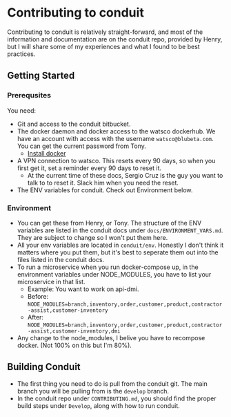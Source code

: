 # Contributing to conduit

Contributing to conduit is relatively straight-forward, and most of the information and documentation are on the conduit repo, provided by Henry, but I will share some of my experiences and what I found to be best practices.

## Getting Started

### Prerequsites

You need: 
  - Git and access to the conduit bitbucket. 
  - The docker daemon and docker access to the watsco dockerhub. We have an account with access with the username `watsco@blubeta.com`. You can get the current password from Tony.
    - [Install docker](https://docs.docker.com/install/)
  - A VPN connection to watsco. This resets every 90 days, so when you first get it, set a reminder every 90 days to reset it. 
    - At the current time of these docs, Sergio Cruz is the guy you want to talk to to reset it. Slack him when you need the reset.
  - The ENV variables for conduit. Check out Environment below.


### Environment

- You can get these from Henry, or Tony. The structure of the ENV variables are listed in the conduit docs under `docs/ENVIRONMENT_VARS.md`. They are subject to change so I won't put them here.
- All your env variables are located in `conduit/env`. Honestly I don't think it matters where you put them, but it's best to seperate them out into the files listed in the conduit docs.
- To run a microservice when you run docker-compose up, in the environment variables under NODE_MODULES, you have to list your microservice in that list.
  - Example: You want to work on api-dmi.
  - Before: `NODE_MODULES=branch,inventory,order,customer,product,contractor-assist,customer-inventory`
  - After: `NODE_MODULES=branch,inventory,order,customer,product,contractor-assist,customer-inventory,dmi`
- Any change to the node_modules, I belive you have to recompose docker. (Not 100% on this but I'm 80%).

## Building Conduit

- The first thing you need to do is pull from the conduit git. The main branch you will be pulling from is the `develop` branch.
- In the conduit repo under `CONTRIBUTING.md`, you should find the proper build steps under `Develop`, along with how to run conduit.


